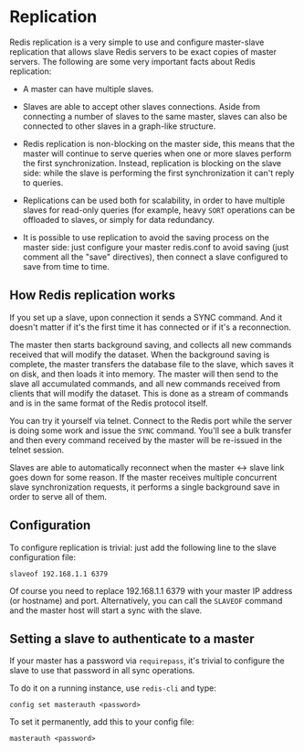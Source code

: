 Replication
===

Redis replication is a very simple to use and configure master-slave
replication that allows slave Redis servers to be exact copies of
master servers. The following are some very important facts about Redis
replication:

* A master can have multiple slaves.

* Slaves are able to accept other slaves connections. Aside from
connecting a number of slaves to the same master, slaves can also be
connected to other slaves in a graph-like structure.

* Redis replication is non-blocking on the master side, this means that
the master will continue to serve queries when one or more slaves perform
the first synchronization. Instead, replication is blocking on the slave
side: while the slave is performing the first synchronization it can't
reply to queries.

* Replications can be used both for scalability, in order to have
multiple slaves for read-only queries (for example, heavy `SORT`
operations can be offloaded to slaves, or simply for data redundancy.

* It is possible to use replication to avoid the saving process on the
master side: just configure your master redis.conf to avoid saving
(just comment all the "save" directives), then connect a slave
configured to save from time to time.

How Redis replication works
---

If you set up a slave, upon connection it sends a SYNC command. And
it doesn't matter if it's the first time it has connected or if it's
a reconnection.

The master then starts background saving, and collects all new
commands received that will modify the dataset. When the background
saving is complete, the master transfers the database file to the slave,
which saves it on disk, and then loads it into memory. The master will
then send to the slave all accumulated commands, and all new commands
received from clients that will modify the dataset. This is done as a
stream of commands and is in the same format of the Redis protocol itself.

You can try it yourself via telnet. Connect to the Redis port while the
server is doing some work and issue the `SYNC` command. You'll see a bulk
transfer and then every command received by the master will be re-issued
in the telnet session.

Slaves are able to automatically reconnect when the master <->
slave link goes down for some reason. If the master receives multiple
concurrent slave synchronization requests, it performs a single
background save in order to serve all of them.

Configuration
---

To configure replication is trivial: just add the following line to the slave
configuration file:

    slaveof 192.168.1.1 6379

Of course you need to replace 192.168.1.1 6379 with your master IP address (or
hostname) and port. Alternatively, you can call the `SLAVEOF` command and the
master host will start a sync with the slave.

Setting a slave to authenticate to a master
---

If your master has a password via `requirepass`, it's trivial to configure the
slave to use that password in all sync operations.

To do it on a running instance, use `redis-cli` and type:

    config set masterauth <password>

To set it permanently, add this to your config file:

    masterauth <password>
